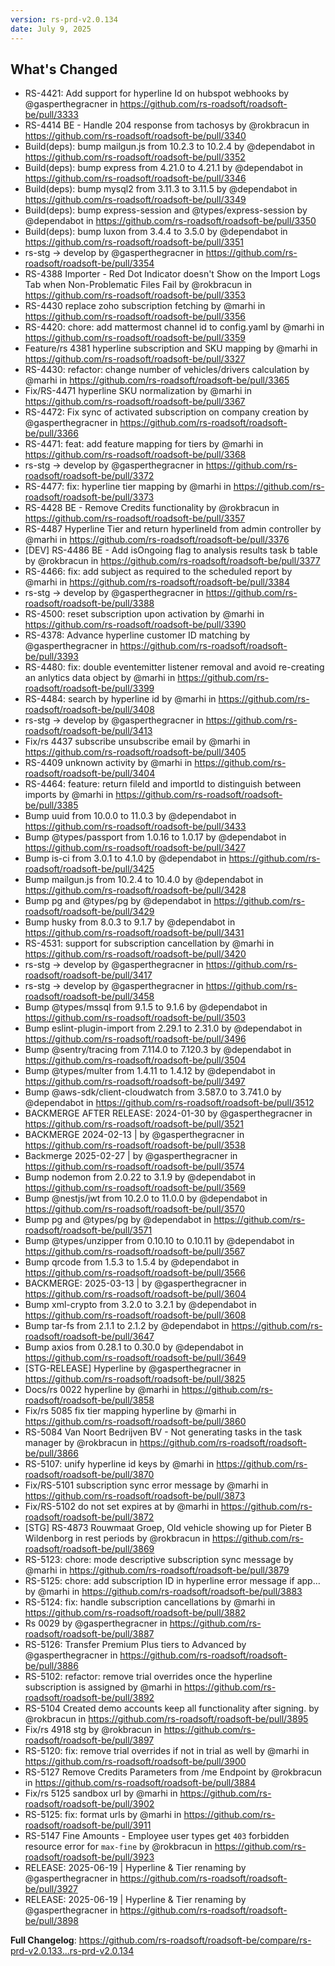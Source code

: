 ```yaml
---
version: rs-prd-v2.0.134
date: July 9, 2025
---
```


## What's Changed
* RS-4421: Add support for hyperline Id on hubspot webhooks by @gasperthegracner in https://github.com/rs-roadsoft/roadsoft-be/pull/3333
* RS-4414 BE - Handle 204 response from tachosys by @rokbracun in https://github.com/rs-roadsoft/roadsoft-be/pull/3340
* Build(deps): bump mailgun.js from 10.2.3 to 10.2.4 by @dependabot in https://github.com/rs-roadsoft/roadsoft-be/pull/3352
* Build(deps): bump express from 4.21.0 to 4.21.1 by @dependabot in https://github.com/rs-roadsoft/roadsoft-be/pull/3346
* Build(deps): bump mysql2 from 3.11.3 to 3.11.5 by @dependabot in https://github.com/rs-roadsoft/roadsoft-be/pull/3349
* Build(deps): bump express-session and @types/express-session by @dependabot in https://github.com/rs-roadsoft/roadsoft-be/pull/3350
* Build(deps): bump luxon from 3.4.4 to 3.5.0 by @dependabot in https://github.com/rs-roadsoft/roadsoft-be/pull/3351
* rs-stg -> develop by @gasperthegracner in https://github.com/rs-roadsoft/roadsoft-be/pull/3354
* RS-4388 Importer - Red Dot Indicator doesn't Show on the Import Logs Tab when Non-Problematic Files Fail by @rokbracun in https://github.com/rs-roadsoft/roadsoft-be/pull/3353
* RS-4430 replace zoho subscription fetching by @marhi in https://github.com/rs-roadsoft/roadsoft-be/pull/3356
* RS-4420: chore: add mattermost channel id to config.yaml by @marhi in https://github.com/rs-roadsoft/roadsoft-be/pull/3359
* Feature/rs 4381 hyperline subscription and SKU mapping by @marhi in https://github.com/rs-roadsoft/roadsoft-be/pull/3327
* RS-4430: refactor: change number of vehicles/drivers calculation by @marhi in https://github.com/rs-roadsoft/roadsoft-be/pull/3365
* Fix/RS-4471 hyperline SKU normalization by @marhi in https://github.com/rs-roadsoft/roadsoft-be/pull/3367
* RS-4472: Fix sync of activated subscription on company creation by @gasperthegracner in https://github.com/rs-roadsoft/roadsoft-be/pull/3366
* RS-4471: feat: add feature mapping for tiers by @marhi in https://github.com/rs-roadsoft/roadsoft-be/pull/3368
* rs-stg -> develop by @gasperthegracner in https://github.com/rs-roadsoft/roadsoft-be/pull/3372
* RS-4477: fix: hyperline tier mapping by @marhi in https://github.com/rs-roadsoft/roadsoft-be/pull/3373
* RS-4428 BE - Remove Credits functionality by @rokbracun in https://github.com/rs-roadsoft/roadsoft-be/pull/3357
* RS-4487 Hyperline Tier and return hyperlineId from admin controller by @marhi in https://github.com/rs-roadsoft/roadsoft-be/pull/3376
* [DEV] RS-4486 BE - Add isOngoing flag to analysis results task b table by @rokbracun in https://github.com/rs-roadsoft/roadsoft-be/pull/3377
* RS-4466: fix: add subject as required to the scheduled report by @marhi in https://github.com/rs-roadsoft/roadsoft-be/pull/3384
* rs-stg -> develop by @gasperthegracner in https://github.com/rs-roadsoft/roadsoft-be/pull/3388
* RS-4500: reset subscription upon activation by @marhi in https://github.com/rs-roadsoft/roadsoft-be/pull/3390
* RS-4378: Advance hyperline customer ID matching by @gasperthegracner in https://github.com/rs-roadsoft/roadsoft-be/pull/3393
* RS-4480: fix: double eventemitter listener removal and avoid re-creating an anlytics data object by @marhi in https://github.com/rs-roadsoft/roadsoft-be/pull/3399
* RS-4484: search by hyperline id by @marhi in https://github.com/rs-roadsoft/roadsoft-be/pull/3408
* rs-stg -> develop by @gasperthegracner in https://github.com/rs-roadsoft/roadsoft-be/pull/3413
* Fix/rs 4437 subscribe unsubscribe email by @marhi in https://github.com/rs-roadsoft/roadsoft-be/pull/3405
* RS-4409 unknown activity by @marhi in https://github.com/rs-roadsoft/roadsoft-be/pull/3404
* RS-4464: feature: return fileId and importId to distinguish between imports by @marhi in https://github.com/rs-roadsoft/roadsoft-be/pull/3385
* Bump uuid from 10.0.0 to 11.0.3 by @dependabot in https://github.com/rs-roadsoft/roadsoft-be/pull/3433
* Bump @types/passport from 1.0.16 to 1.0.17 by @dependabot in https://github.com/rs-roadsoft/roadsoft-be/pull/3427
* Bump is-ci from 3.0.1 to 4.1.0 by @dependabot in https://github.com/rs-roadsoft/roadsoft-be/pull/3425
* Bump mailgun.js from 10.2.4 to 10.4.0 by @dependabot in https://github.com/rs-roadsoft/roadsoft-be/pull/3428
* Bump pg and @types/pg by @dependabot in https://github.com/rs-roadsoft/roadsoft-be/pull/3429
* Bump husky from 8.0.3 to 9.1.7 by @dependabot in https://github.com/rs-roadsoft/roadsoft-be/pull/3431
* RS-4531: support for subscription cancellation by @marhi in https://github.com/rs-roadsoft/roadsoft-be/pull/3420
* rs-stg -> develop by @gasperthegracner in https://github.com/rs-roadsoft/roadsoft-be/pull/3417
* rs-stg -> develop by @gasperthegracner in https://github.com/rs-roadsoft/roadsoft-be/pull/3458
* Bump @types/mssql from 9.1.5 to 9.1.6 by @dependabot in https://github.com/rs-roadsoft/roadsoft-be/pull/3503
* Bump eslint-plugin-import from 2.29.1 to 2.31.0 by @dependabot in https://github.com/rs-roadsoft/roadsoft-be/pull/3496
* Bump @sentry/tracing from 7.114.0 to 7.120.3 by @dependabot in https://github.com/rs-roadsoft/roadsoft-be/pull/3504
* Bump @types/multer from 1.4.11 to 1.4.12 by @dependabot in https://github.com/rs-roadsoft/roadsoft-be/pull/3497
* Bump @aws-sdk/client-cloudwatch from 3.587.0 to 3.741.0 by @dependabot in https://github.com/rs-roadsoft/roadsoft-be/pull/3512
* BACKMERGE AFTER RELEASE: 2024-01-30  by @gasperthegracner in https://github.com/rs-roadsoft/roadsoft-be/pull/3521
* BACKMERGE 2024-02-13 | by @gasperthegracner in https://github.com/rs-roadsoft/roadsoft-be/pull/3538
* Backmerge 2025-02-27 | by @gasperthegracner in https://github.com/rs-roadsoft/roadsoft-be/pull/3574
* Bump nodemon from 2.0.22 to 3.1.9 by @dependabot in https://github.com/rs-roadsoft/roadsoft-be/pull/3569
* Bump @nestjs/jwt from 10.2.0 to 11.0.0 by @dependabot in https://github.com/rs-roadsoft/roadsoft-be/pull/3570
* Bump pg and @types/pg by @dependabot in https://github.com/rs-roadsoft/roadsoft-be/pull/3571
* Bump @types/unzipper from 0.10.10 to 0.10.11 by @dependabot in https://github.com/rs-roadsoft/roadsoft-be/pull/3567
* Bump qrcode from 1.5.3 to 1.5.4 by @dependabot in https://github.com/rs-roadsoft/roadsoft-be/pull/3566
* BACKMERGE: 2025-03-13 | by @gasperthegracner in https://github.com/rs-roadsoft/roadsoft-be/pull/3604
* Bump xml-crypto from 3.2.0 to 3.2.1 by @dependabot in https://github.com/rs-roadsoft/roadsoft-be/pull/3608
* Bump tar-fs from 2.1.1 to 2.1.2 by @dependabot in https://github.com/rs-roadsoft/roadsoft-be/pull/3647
* Bump axios from 0.28.1 to 0.30.0 by @dependabot in https://github.com/rs-roadsoft/roadsoft-be/pull/3649
* [STG-RELEASE] Hyperline by @gasperthegracner in https://github.com/rs-roadsoft/roadsoft-be/pull/3825
* Docs/rs 0022 hyperline by @marhi in https://github.com/rs-roadsoft/roadsoft-be/pull/3858
* Fix/rs 5085 fix tier mapping hyperline by @marhi in https://github.com/rs-roadsoft/roadsoft-be/pull/3860
* RS-5084 Van Noort Bedrijven BV - Not generating tasks in the task manager by @rokbracun in https://github.com/rs-roadsoft/roadsoft-be/pull/3866
* RS-5107: unify hyperline id keys by @marhi in https://github.com/rs-roadsoft/roadsoft-be/pull/3870
* Fix/RS-5101 subscription sync error message by @marhi in https://github.com/rs-roadsoft/roadsoft-be/pull/3873
* Fix/RS-5102 do not set expires at by @marhi in https://github.com/rs-roadsoft/roadsoft-be/pull/3872
* [STG] RS-4873 Rouwmaat Groep, Old vehicle showing up for Pieter B Wildenborg in rest periods by @rokbracun in https://github.com/rs-roadsoft/roadsoft-be/pull/3869
* RS-5123: chore: mode descriptive subscription sync message by @marhi in https://github.com/rs-roadsoft/roadsoft-be/pull/3879
* RS-5125: chore: add subscription ID in hyperline error message if app… by @marhi in https://github.com/rs-roadsoft/roadsoft-be/pull/3883
* RS-5124: fix: handle subscription cancellations by @marhi in https://github.com/rs-roadsoft/roadsoft-be/pull/3882
* Rs 0029 by @gasperthegracner in https://github.com/rs-roadsoft/roadsoft-be/pull/3887
* RS-5126: Transfer Premium Plus tiers to Advanced by @gasperthegracner in https://github.com/rs-roadsoft/roadsoft-be/pull/3886
* RS-5102: refactor: remove trial overrides once the hyperline subscription is assigned by @marhi in https://github.com/rs-roadsoft/roadsoft-be/pull/3892
* RS-5104 Created demo accounts keep all functionality after signing. by @rokbracun in https://github.com/rs-roadsoft/roadsoft-be/pull/3895
* Fix/rs 4918 stg by @rokbracun in https://github.com/rs-roadsoft/roadsoft-be/pull/3897
* RS-5120: fix: remove trial overrides if not in trial as well by @marhi in https://github.com/rs-roadsoft/roadsoft-be/pull/3900
* RS-5127 Remove Credits Parameters from /me Endpoint by @rokbracun in https://github.com/rs-roadsoft/roadsoft-be/pull/3884
* Fix/rs 5125 sandbox url by @marhi in https://github.com/rs-roadsoft/roadsoft-be/pull/3902
* RS-5125: fix: format urls by @marhi in https://github.com/rs-roadsoft/roadsoft-be/pull/3911
* RS-5147 Fine Amounts - Employee user types get `403` forbidden resource error for `max-fine` by @rokbracun in https://github.com/rs-roadsoft/roadsoft-be/pull/3923
* RELEASE: 2025-06-19 | Hyperline & Tier renaming by @gasperthegracner in https://github.com/rs-roadsoft/roadsoft-be/pull/3927
* RELEASE: 2025-06-19 | Hyperline & Tier renaming by @gasperthegracner in https://github.com/rs-roadsoft/roadsoft-be/pull/3898


**Full Changelog**: https://github.com/rs-roadsoft/roadsoft-be/compare/rs-prd-v2.0.133...rs-prd-v2.0.134